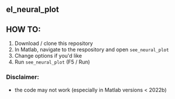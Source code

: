 ## el_neural_plot
 
## HOW TO:
1. Download / clone this repository
2. In Matlab, navigate to the respository and open `see_neural_plot` 
3. Change options if you'd like
4. Run `see_neural_plot` (F5 / Run)

### Disclaimer:
- the code may not work (especially in Matlab versions < 2022b)
